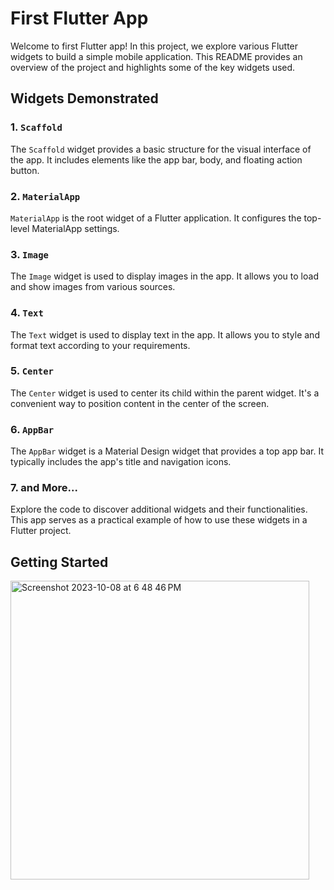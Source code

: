 # First Flutter App

Welcome to first Flutter app! In this project, we explore various Flutter widgets to build a simple mobile application. This README provides an overview of the project and highlights some of the key widgets used.

## Widgets Demonstrated

### 1. `Scaffold`

The `Scaffold` widget provides a basic structure for the visual interface of the app. It includes elements like the app bar, body, and floating action button.

### 2. `MaterialApp`

`MaterialApp` is the root widget of a Flutter application. It configures the top-level MaterialApp settings.

### 3. `Image`

The `Image` widget is used to display images in the app. It allows you to load and show images from various sources.

### 4. `Text`

The `Text` widget is used to display text in the app. It allows you to style and format text according to your requirements.

### 5. `Center`

The `Center` widget is used to center its child within the parent widget. It's a convenient way to position content in the center of the screen.

### 6. `AppBar`

The `AppBar` widget is a Material Design widget that provides a top app bar. It typically includes the app's title and navigation icons.

### 7. and More...

Explore the code to discover additional widgets and their functionalities. This app serves as a practical example of how to use these widgets in a Flutter project.

## Getting Started
<img width="478" alt="Screenshot 2023-10-08 at 6 48 46 PM" src="https://github.com/nu-coie/Mobile-Applications/assets/107682899/5f20ec13-5de5-4b36-8d27-a18b7b0eab24">

